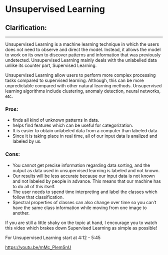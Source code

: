 # Unsupervised Learning 

## Clarification:
---
Unsupervised Learning is a machine learning technique in which the users does not need to observe and direct the model. Instead, it allows the model to work on its own to discover patterns and information that was previously undetected. Unsupervised Learning mainly deals with the unlabelled data unlike its counter part, Supervised Learning. 

Unsupervised Learning allow users to perform more complex processing tasks compared to supervised learning. Although, this can be more unpredictable compared with other natural learning methods. Unsupervised learning algorithms include clustering, anomaly detection, neural networks, etc.

### Pros:
- finds all kind of unknown patterns in data.
- helps find features which can be useful for categorization.
- It is easier to obtain unlabeled data from a computer than labeled data
- Since it is taking place in real time, all of our input data is analized and labeled by us.

### Cons:
- You cannot get precise information regarding data sorting, and the output as data used in unsupervised learning is labeled and not known.
- Our results will be less accurate because our input data is not known and not labeled by people in advance. This means that our machine has to do all of this itself.
- The user needs to spend time interpreting and label the classes which follow that classification.
- Spectral properties of classes can also change over time so you can’t have the same class information while moving from one image to another.

If you are still a little shaky on the topic at hand, I encourage you to watch this video which brakes down Supervised Learning as simple as possible!

For Unsupervised Learning start at 4:12 - 5:45

https://youtu.be/mMc_PIemSnU

